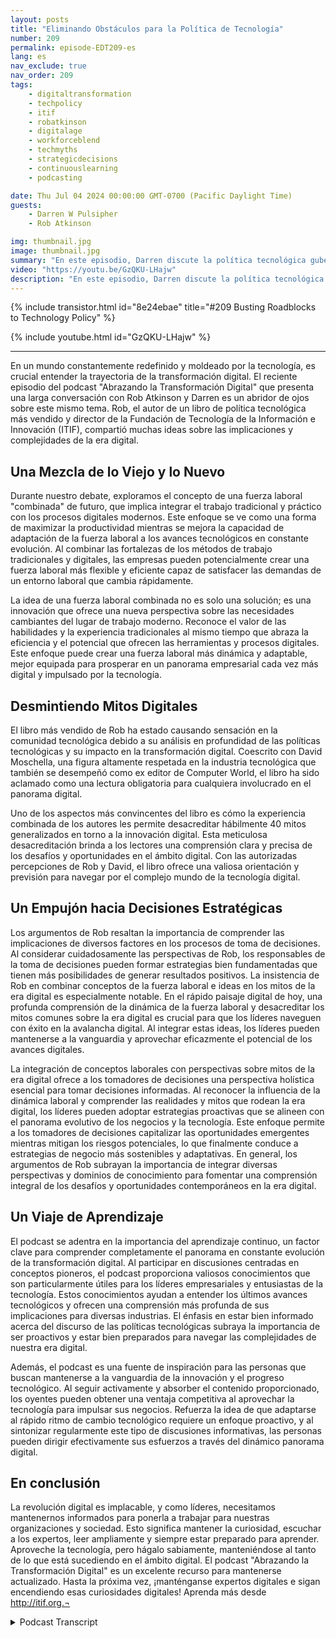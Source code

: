 ```yaml
---
layout: posts
title: "Eliminando Obstáculos para la Política de Tecnología"
number: 209
permalink: episode-EDT209-es
lang: es
nav_exclude: true
nav_order: 209
tags:
    - digitaltransformation
    - techpolicy
    - itif
    - robatkinson
    - digitalage
    - workforceblend
    - techmyths
    - strategicdecisions
    - continuouslearning
    - podcasting

date: Thu Jul 04 2024 00:00:00 GMT-0700 (Pacific Daylight Time)
guests:
    - Darren W Pulsipher
    - Rob Atkinson

img: thumbnail.jpg
image: thumbnail.jpg
summary: "En este episodio, Darren discute la política tecnológica gubernamental con Rob Atkinson, el presidente del Foro de Tecnología e Innovación de la Información, un grupo de reflexión de Washington, D.C., que asesora al gobierno sobre política tecnológica."
video: "https://youtu.be/GzQKU-LHajw"
description: "En este episodio, Darren discute la política tecnológica gubernamental con Rob Atkinson, el presidente del Foro de Tecnología e Innovación de la Información, un grupo de reflexión de Washington, D.C., que asesora al gobierno sobre política tecnológica."
---
```


<div>
{% include transistor.html id="8e24ebae" title="#209 Busting Roadblocks to Technology Policy" %}

{% include youtube.html id="GzQKU-LHajw" %}
</div>

---

En un mundo constantemente redefinido y moldeado por la tecnología, es crucial entender la trayectoria de la transformación digital. El reciente episodio del podcast "Abrazando la Transformación Digital" que presenta una larga conversación con Rob Atkinson y Darren es un abridor de ojos sobre este mismo tema. Rob, el autor de un libro de política tecnológica más vendido y director de la Fundación de Tecnología de la Información e Innovación (ITIF), compartió muchas ideas sobre las implicaciones y complejidades de la era digital.

## Una Mezcla de lo Viejo y lo Nuevo

Durante nuestro debate, exploramos el concepto de una fuerza laboral "combinada" de futuro, que implica integrar el trabajo tradicional y práctico con los procesos digitales modernos. Este enfoque se ve como una forma de maximizar la productividad mientras se mejora la capacidad de adaptación de la fuerza laboral a los avances tecnológicos en constante evolución. Al combinar las fortalezas de los métodos de trabajo tradicionales y digitales, las empresas pueden potencialmente crear una fuerza laboral más flexible y eficiente capaz de satisfacer las demandas de un entorno laboral que cambia rápidamente.

La idea de una fuerza laboral combinada no es solo una solución; es una innovación que ofrece una nueva perspectiva sobre las necesidades cambiantes del lugar de trabajo moderno. Reconoce el valor de las habilidades y la experiencia tradicionales al mismo tiempo que abraza la eficiencia y el potencial que ofrecen las herramientas y procesos digitales. Este enfoque puede crear una fuerza laboral más dinámica y adaptable, mejor equipada para prosperar en un panorama empresarial cada vez más digital y impulsado por la tecnología.

## Desmintiendo Mitos Digitales

El libro más vendido de Rob ha estado causando sensación en la comunidad tecnológica debido a su análisis en profundidad de las políticas tecnológicas y su impacto en la transformación digital. Coescrito con David Moschella, una figura altamente respetada en la industria tecnológica que también se desempeñó como ex editor de Computer World, el libro ha sido aclamado como una lectura obligatoria para cualquiera involucrado en el panorama digital.

Uno de los aspectos más convincentes del libro es cómo la experiencia combinada de los autores les permite desacreditar hábilmente 40 mitos generalizados en torno a la innovación digital. Esta meticulosa desacreditación brinda a los lectores una comprensión clara y precisa de los desafíos y oportunidades en el ámbito digital. Con las autorizadas percepciones de Rob y David, el libro ofrece una valiosa orientación y previsión para navegar por el complejo mundo de la tecnología digital.

## Un Empujón hacia Decisiones Estratégicas

Los argumentos de Rob resaltan la importancia de comprender las implicaciones de diversos factores en los procesos de toma de decisiones. Al considerar cuidadosamente las perspectivas de Rob, los responsables de la toma de decisiones pueden formar estrategias bien fundamentadas que tienen más posibilidades de generar resultados positivos. La insistencia de Rob en combinar conceptos de la fuerza laboral e ideas en los mitos de la era digital es especialmente notable. En el rápido paisaje digital de hoy, una profunda comprensión de la dinámica de la fuerza laboral y desacreditar los mitos comunes sobre la era digital es crucial para que los líderes naveguen con éxito en la avalancha digital. Al integrar estas ideas, los líderes pueden mantenerse a la vanguardia y aprovechar eficazmente el potencial de los avances digitales.

La integración de conceptos laborales con perspectivas sobre mitos de la era digital ofrece a los tomadores de decisiones una perspectiva holística esencial para tomar decisiones informadas. Al reconocer la influencia de la dinámica laboral y comprender las realidades y mitos que rodean la era digital, los líderes pueden adoptar estrategias proactivas que se alineen con el panorama evolutivo de los negocios y la tecnología. Este enfoque permite a los tomadores de decisiones capitalizar las oportunidades emergentes mientras mitigan los riesgos potenciales, lo que finalmente conduce a estrategias de negocio más sostenibles y adaptativas. En general, los argumentos de Rob subrayan la importancia de integrar diversas perspectivas y dominios de conocimiento para fomentar una comprensión integral de los desafíos y oportunidades contemporáneos en la era digital.

## Un Viaje de Aprendizaje

El podcast se adentra en la importancia del aprendizaje continuo, un factor clave para comprender completamente el panorama en constante evolución de la transformación digital. Al participar en discusiones centradas en conceptos pioneros, el podcast proporciona valiosos conocimientos que son particularmente útiles para los líderes empresariales y entusiastas de la tecnología. Estos conocimientos ayudan a entender los últimos avances tecnológicos y ofrecen una comprensión más profunda de sus implicaciones para diversas industrias. El énfasis en estar bien informado acerca del discurso de las políticas tecnológicas subraya la importancia de ser proactivos y estar bien preparados para navegar las complejidades de nuestra era digital.

Además, el podcast es una fuente de inspiración para las personas que buscan mantenerse a la vanguardia de la innovación y el progreso tecnológico. Al seguir activamente y absorber el contenido proporcionado, los oyentes pueden obtener una ventaja competitiva al aprovechar la tecnología para impulsar sus negocios. Refuerza la idea de que adaptarse al rápido ritmo de cambio tecnológico requiere un enfoque proactivo, y al sintonizar regularmente este tipo de discusiones informativas, las personas pueden dirigir efectivamente sus esfuerzos a través del dinámico panorama digital.

## En conclusión

La revolución digital es implacable, y como líderes, necesitamos mantenernos informados para ponerla a trabajar para nuestras organizaciones y sociedad. Esto significa mantener la curiosidad, escuchar a los expertos, leer ampliamente y siempre estar preparado para aprender. Aproveche la tecnología, pero hágalo sabiamente, manteniéndose al tanto de lo que está sucediendo en el ámbito digital. El podcast "Abrazando la Transformación Digital" es un excelente recurso para mantenerse actualizado. Hasta la próxima vez, ¡manténganse expertos digitales e sigan encendiendo esas curiosidades digitales! Aprenda más desde http://itif.org.¬



<details>
<summary> Podcast Transcript </summary>

<p></p>

</details>
